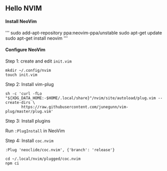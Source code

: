 ## Hello NVIM


#### Install NeoVim

'''
sudo add-apt-repository ppa:neovim-ppa/unstable
sudo apt-get update
sudo apt-get install neovim
'''


#### Configure NeoVim

Step 1: create and edit `init.vim`

```
mkdir ~/.config/nvim
touch init.vim
```


Step 2: Install vim-plug

```
sh -c 'curl -fLo "${XDG_DATA_HOME:-$HOME/.local/share}"/nvim/site/autoload/plug.vim --create-dirs \
       https://raw.githubusercontent.com/junegunn/vim-plug/master/plug.vim'
```

Step 3: Install plugins

Run `:PlugInstall` in NeoVim

Step 4: Install `coc.nvim`

```
:Plug 'neoclide/coc.nvim', {'branch': 'release'}

cd ~/.local/nvim/plugged/coc.nvim
npm ci
```

